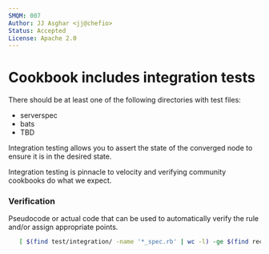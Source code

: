 ```yaml
---
SMQM: 007
Author: JJ Asghar <jj@chefio>
Status: Accepted
License: Apache 2.0
---
```


# Cookbook includes integration tests

There should be at least one of the following directories with test files:

* serverspec
* bats
* TBD

Integration testing allows you to assert the state of the converged node to ensure it is in the desired state.

Integration testing is pinnacle to velocity and verifying community cookbooks do what we expect.

### Verification

Pseudocode or actual code that can be used to automatically verify the rule and/or assign appropriate points.

```bash
   [ $(find test/integration/ -name '*_spec.rb' | wc -l) -ge $(find recipes/ -name '*.rb' | wc -l ) ]
```
